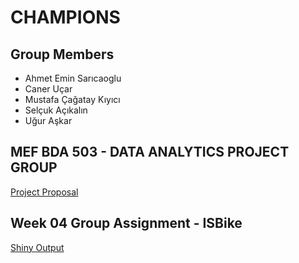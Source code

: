 # CHAMPIONS

## Group Members
* Ahmet Emin Sarıcaoglu
* Caner Uçar
* Mustafa Çağatay Kıyıcı
* Selçuk Açıkalın
* Uğur Aşkar

## MEF BDA 503 - DATA ANALYTICS PROJECT GROUP

[Project Proposal](Proposal.html)

## Week 04 Group Assignment - ISBike

[Shiny Output](https://uguraskar.shinyapps.io/mef04g-champions/)